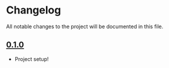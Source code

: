 # Changelog

All notable changes to the project will be documented in this file.

## [0.1.0]

- Project setup!

[0.1.0]: https://github.com/giotramu/ts-config/releases/tag/0.1.0
[breaking]: https://shields.io/badge/-breaking-FFFACD?style=flat-square
